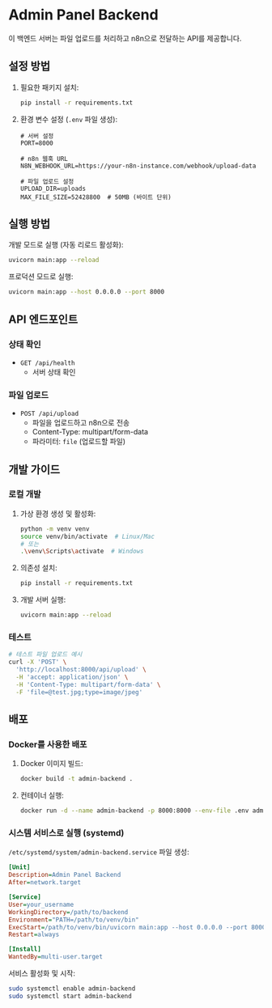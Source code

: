 # Admin Panel Backend

이 백엔드 서버는 파일 업로드를 처리하고 n8n으로 전달하는 API를 제공합니다.

## 설정 방법

1. 필요한 패키지 설치:
   ```bash
   pip install -r requirements.txt
   ```

2. 환경 변수 설정 (`.env` 파일 생성):
   ```env
   # 서버 설정
   PORT=8000
   
   # n8n 웹훅 URL
   N8N_WEBHOOK_URL=https://your-n8n-instance.com/webhook/upload-data
   
   # 파일 업로드 설정
   UPLOAD_DIR=uploads
   MAX_FILE_SIZE=52428800  # 50MB (바이트 단위)
   ```

## 실행 방법

개발 모드로 실행 (자동 리로드 활성화):
```bash
uvicorn main:app --reload
```

프로덕션 모드로 실행:
```bash
uvicorn main:app --host 0.0.0.0 --port 8000
```

## API 엔드포인트

### 상태 확인
- `GET /api/health`
  - 서버 상태 확인

### 파일 업로드
- `POST /api/upload`
  - 파일을 업로드하고 n8n으로 전송
  - Content-Type: multipart/form-data
  - 파라미터: `file` (업로드할 파일)

## 개발 가이드

### 로컬 개발
1. 가상 환경 생성 및 활성화:
   ```bash
   python -m venv venv
   source venv/bin/activate  # Linux/Mac
   # 또는
   .\venv\Scripts\activate  # Windows
   ```

2. 의존성 설치:
   ```bash
   pip install -r requirements.txt
   ```

3. 개발 서버 실행:
   ```bash
   uvicorn main:app --reload
   ```

### 테스트
```bash
# 테스트 파일 업로드 예시
curl -X 'POST' \
  'http://localhost:8000/api/upload' \
  -H 'accept: application/json' \
  -H 'Content-Type: multipart/form-data' \
  -F 'file=@test.jpg;type=image/jpeg'
```

## 배포

### Docker를 사용한 배포
1. Docker 이미지 빌드:
   ```bash
   docker build -t admin-backend .
   ```

2. 컨테이너 실행:
   ```bash
   docker run -d --name admin-backend -p 8000:8000 --env-file .env admin-backend
   ```

### 시스템 서비스로 실행 (systemd)
`/etc/systemd/system/admin-backend.service` 파일 생성:
```ini
[Unit]
Description=Admin Panel Backend
After=network.target

[Service]
User=your_username
WorkingDirectory=/path/to/backend
Environment="PATH=/path/to/venv/bin"
ExecStart=/path/to/venv/bin/uvicorn main:app --host 0.0.0.0 --port 8000
Restart=always

[Install]
WantedBy=multi-user.target
```

서비스 활성화 및 시작:
```bash
sudo systemctl enable admin-backend
sudo systemctl start admin-backend
```
